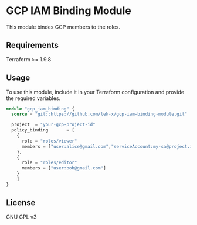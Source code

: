 # GCP IAM Binding Module

This module bindes GCP members to the roles.

## Requirements
Terraform >= 1.9.8

## Usage

To use this module, include it in your Terraform configuration and provide the required variables.

```terraform
module "gcp_iam_binding" {
  source = "git::https://github.com/lek-x/gcp-iam-binding-module.git"

  project  = "your-gcp-project-id"
  policy_binding       = [
    {
      role = "roles/viewer"
      members = ["user:alice@gmail.com","serviceAccount:my-sa@project.iam.gserviceaccount.com"]
    },
    {
      role = "roles/editor"
      members = ["user:bob@gmail.com"]
    }
    ]
}
```

## License
GNU GPL v3
